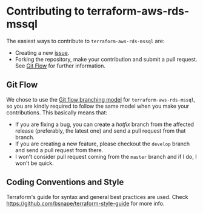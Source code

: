 Contributing to terraform-aws-rds-mssql
=======================

The easiest ways to contribute to `terraform-aws-rds-mssql` are:


  * Creating a new [issue].
  * Forking the repository, make your contribution and submit a pull request.
    See [Git Flow](#git-flow) for further information.

[issue]: https://github.com/garniev/terraform-aws-rds-mssql/issues/new

Git Flow
--------
We chose to use the [Git flow branching model][flow] for `terraform-aws-rds-mssql`, so you are
kindly required to follow the same model when you make your contributions. This
basically means that:

  * If you are fixing a bug, you can create a *hotfix* branch from the affected
  release (preferably, the latest one) and send a pull request from that branch.
  * If you are creating a new feature, please checkout the `develop` branch and
  send a pull request from there.
  * I won't consider pull request coming from the `master` branch and if I do, I
    won't be quick.

[flow]: http://nvie.com/posts/a-successful-git-branching-model/

Coding Conventions and Style
----------------------------
Terraform's guide for syntax and general best practices are used. Check https://github.com/bsnape/terraform-style-guide for more info.
